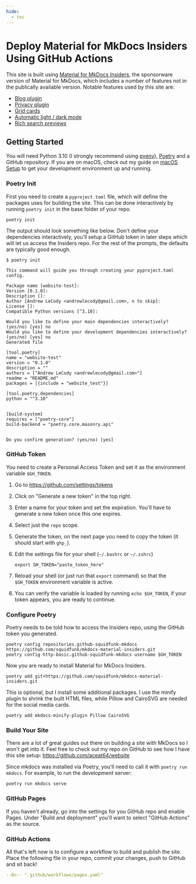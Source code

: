 ```yaml
---
hide:
  - toc
---
```


# Deploy Material for MkDocs Insiders Using GitHub Actions

This site is built using [Material for MkDocs Insiders](https://squidfunk.github.io/mkdocs-material/insiders/), the sponsorware version of Material for MkDocs, which includes a number of features not in the publically available version. Notable features used by this site are:

* [Blog plugin](https://squidfunk.github.io/mkdocs-material/setup/setting-up-a-blog/)
* [Privacy plugin](https://squidfunk.github.io/mkdocs-material/setup/ensuring-data-privacy/#built-in-privacy-plugin)
* [Grid cards](https://squidfunk.github.io/mkdocs-material/reference/grids/#using-card-grids)
* [Automatic light / dark mode](https://squidfunk.github.io/mkdocs-material/setup/changing-the-colors/#automatic-light-dark-mode)
* [Rich search previews](https://squidfunk.github.io/mkdocs-material/blog/2021/09/13/search-better-faster-smaller/#rich-search-previews)

## Getting Started

You will need Python 3.10 (I strongly recommend using [pyenv](https://github.com/pyenv/pyenv)), [Poetry](https://python-poetry.org/) and a GitHub repository. If you are on macOS, check out my guide on [macOS Setup](/guides/macos-setup) to get your development environment up and running.

### Poetry Init

First you need to create a `pyproject.toml` file, which will define the packages uses for building the site. This can be done interactively by running `poetry init` in the base folder of your repo.

``` shell
poetry init
```

The output should look something like below. Don't define your dependencies interactively, you'll setup a GitHub token in later steps which will let us access the Insiders repo. For the rest of the prompts, the defaults are typically good enough.

``` shell
$ poetry init

This command will guide you through creating your pyproject.toml config.

Package name [website-test]:  
Version [0.1.0]:  
Description []:  
Author [Andrew LeCody <andrewlecody@gmail.com>, n to skip]:  
License []:  
Compatible Python versions [^3.10]:  

Would you like to define your main dependencies interactively? (yes/no) [yes] no
Would you like to define your development dependencies interactively? (yes/no) [yes] no
Generated file

[tool.poetry]
name = "website-test"
version = "0.1.0"
description = ""
authors = ["Andrew LeCody <andrewlecody@gmail.com>"]
readme = "README.md"
packages = [{include = "website_test"}]

[tool.poetry.dependencies]
python = "^3.10"


[build-system]
requires = ["poetry-core"]
build-backend = "poetry.core.masonry.api"


Do you confirm generation? (yes/no) [yes]
```

### GitHub Token

You need to create a Personal Access Token and set it as the environment variable `$GH_TOKEN`.

1. Go to <https://github.com/settings/tokens>
2. Click on "Generate a new token" in the top right.
3. Enter a name for your token and set the expiration. You'll have to generate a new token once this one expires.
4. Select just the `repo` scope.
5. Generate the token, on the next page you need to copy the token (it should start with `ghp_`).
6. Edit the settings file for your shell (`~/.bashrc` or `~/.zshrc`)

    ``` shell
    export GH_TOKEN="paste_token_here"
    ```

7. Reload your shell (or just run that `export` command) so that the `$GH_TOKEN` environment variable is active.
8. You can verify the variable is loaded by running `echo $GH_TOKEN`, if your token appears, you are ready to continue.

### Configure Poetry

Poetry needs to be told how to access the Insiders repo, using the GitHub token you generated.

```shell
poetry config repositories.github-squidfunk-mkdocs https://github.com/squidfunk/mkdocs-material-insiders.git
poetry config http-basic.github-squidfunk-mkdocs username $GH_TOKEN
```

Now you are ready to install Material for MkDocs Insiders.

``` shell
poetry add git+https://github.com/squidfunk/mkdocs-material-insiders.git
```

This is optional, but I install some additional packages. I use the minify plugin to shrink the built HTML files, while Pillow and CairoSVG are needed for the social media cards.

``` shell
poetry add mkdocs-minify-plugin Pillow CairoSVG
```

### Build Your Site

There are a lot of great guides out there on building a site with MkDocs so I won't get into it. Feel free to check out my repo on GitHub to see how I have this site setup: <https://github.com/aceat64/website>

Since mkdocs was installed via Poetry, you'll need to call it with `poetry run mkdocs`. For example, to run the development server:

``` shell
poetry run mkdocs serve
```

### GitHub Pages

If you haven't already, go into the settings for you GitHub repo and enable Pages. Under "Build and deployment" you'll want to select "GitHub Actions" as the source.

### GitHub Actions

All that's left now is to configure a workflow to build and publish the site. Place the following file in your repo, commit your changes, push to GitHub and sit back!

``` yaml title=".github/workflows/pages.yaml"
--8<-- ".github/workflows/pages.yaml"
```
